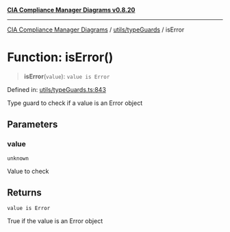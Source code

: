 [**CIA Compliance Manager Diagrams v0.8.20**](../../../README.md)

***

[CIA Compliance Manager Diagrams](../../../modules.md) / [utils/typeGuards](../README.md) / isError

# Function: isError()

> **isError**(`value`): `value is Error`

Defined in: [utils/typeGuards.ts:843](https://github.com/Hack23/cia-compliance-manager/blob/9180e2700dca841f6711d7243c036db4de73db57/src/utils/typeGuards.ts#L843)

Type guard to check if a value is an Error object

## Parameters

### value

`unknown`

Value to check

## Returns

`value is Error`

True if the value is an Error object
